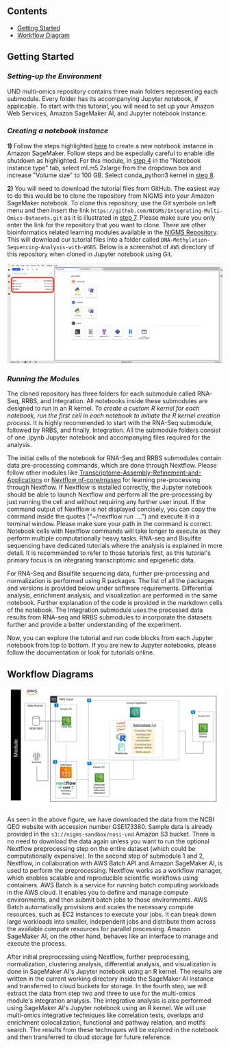 ## Contents

+ [Getting Started](#getting-started)
+ [Workflow Diagram](#workflow-diagrams)


## Getting Started

### *Setting-up the Environment*

UND multi-omics repository contains three main folders representing each submodule. Every folder has its accompanying Jupyter notebook, if applicable. To start with this tutorial, you will need to set up your Amazon Web Services, Amazon SageMaker AI, and Jupyter notebook instance. 

### *Creating a notebook instance*

**1)** Follow the steps highlighted [here](https://github.com/NIGMS/NIGMS-Sandbox/blob/main/docs/HowToCreateAWSSagemakerNotebooks.md) to create a new notebook instance in Amazon SageMaker. Follow steps and be especially careful to enable idle shutdown as highlighted. For this module, in [step 4](https://github.com/NIGMS/NIGMS-Sandbox/blob/main/docs/HowToCreateAWSSagemakerNotebooks.md) in the "Notebook instance type" tab, select ml.m5.2xlarge from the dropdown box and increase "Volume size" to 100 GB. Select conda_python3 kernel in [step 8](https://github.com/NIGMS/NIGMS-Sandbox/blob/main/docs/HowToCreateAWSSagemakerNotebooks.md).

**2)** You will need to download the tutorial files from GitHub. The easiest way to do this would be to clone the repository from NIGMS into your Amazon SageMaker notebook. To clone this repository, use the Git symbole on left menu and then insert the link `https://github.com/NIGMS/Integrating-Multi-Omics-Datasets.git` as it is illustrated in [step 7](https://github.com/NIGMS/NIGMS-Sandbox/blob/main/docs/HowToCreateAWSSagemakerNotebooks.md). Please make sure you only enter the link for the repository that you want to clone. There are other bioinformatics related learning modules available in the [NIGMS Repository](https://github.com/NIGMS). This will download our tutorial files into a folder called `DNA-Methylation-Sequencing-Analysis-with-WGBS`. Below is a screenshot of `AWS` directory of this repository when cloned in Jupyter notebook using Git.

![](/images/Initial-screen-after-clone.png)

### *Running the Modules*

The cloned repository has three folders for each submodule called RNA-Seq, RRBS, and Integration. All notebooks inside these submodules are designed to run in an R kernel. *To create a custom R kernel for each notebook, run the first cell in each notebook to initiate the R kernel creation process*. It is highly recommended to start with the RNA-Seq submodule, followed by RRBS, and finally, Integration. All the submodule folders consist of one .ipynb Jupyter notebook and accompanying files required for the analysis.

The initial cells of the notebook for RNA-Seq and RRBS submodules contain data pre-processing commands, which are done through Nextflow. Please follow other modules like [Transcriptome-Assembly-Refinement-and-Applications](https://github.com/NIGMS/Transcriptome-Assembly-Refinement-and-Applications) or [Nextflow nf-core/rnaseq](https://nf-co.re/rnaseq) for learning pre-processing through Nextflow. If Nextflow is installed correctly, the Jupyter notebook should be able to launch Nextflow and perform all the pre-processing by just running the cell and without requiring any further user input. If the command output of Nextflow is not displayed concisely, you can copy the command inside the quotes ("~/nextflow run ....") and execute it in a terminal window. Please make sure your path in the command is correct. Notebook cells with Nextflow commands will take longer to execute as they perform multiple computationally heavy tasks. RNA-seq and Bisulfite sequencing have dedicated tutorials where the analysis is explained in more detail. It is recommended to refer to those tutorials first, as this tutorial's primary focus is on integrating transcriptomic and epigenetic data. 

For RNA-Seq and Bisulfite sequencing data, further pre-processing and normalization is performed using R packages. The list of all the packages and versions is provided below under software requirements. Differential analysis, enrichment analysis, and visualization are performed in the same notebook. Further explanation of the code is provided in the markdown cells of the notebook. The Integration submodule uses the processed data results from RNA-seq and RRBS submodules to incorporate the datasets further and provide a better understanding of the experiment.

Now, you can explore the tutorial and run code blocks from each Jupyter notebook from top to bottom. If you are new to Jupyter notebooks, please follow the documentation or look for tutorials online. 

## **Workflow Diagrams**

![](../images/architecture-aws.png)

As seen in the above figure, we have downloaded the data from the NCBI GEO website with accession number GSE173380. Sample data is already provided in the `s3://nigms-sandbox/nosi-und` Amazon S3 bucket. There is no need to download the data again unless you want to run the optional Nextflow preprocessing step on the entire dataset (which could be computationally expensive). In the second step of submodule 1 and 2, Nextflow, in collaboration with AWS Batch API and Amazon SageMaker AI, is used to perform the preprocessing. Nextflow works as a workflow manager, which enables scalable and reproducible scientific workflows using containers. AWS Batch is a service for running batch computing workloads in the AWS cloud. It enables you to define and manage compute environments, and then submit batch jobs to those environments. AWS Batch automatically provisions and scales the necessary compute resources, such as EC2 instances to execute your jobs. It can break down large workloads into smaller, independent jobs and distribute them across the available compute resources for parallel processing. Amazon SageMaker AI, on the other hand, behaves like an interface to manage and execute the process. 

After initial preprocessing using Nextflow, further preprocessing, normalization, clustering analysis, differential analysis, and visualization is done in SageMaker AI's Jupyter notebook using an R kernel. The results are written in the current working directory inside the SageMaker AI instance and transferred to cloud buckets for storage. In the fourth step, we will extract the data from step two and three to use for the multi-omics module's integration analysis. The integrative analysis is also performed using SageMaker AI's Jupyter notebook using an R kernel. We will use multi-omics integrative techniques like correlation tests, overlaps and enrichment colocalization, functional and pathway relation, and motifs search. The results from these techniques will be explored in the notebook and then transferred to cloud storage for future reference.   